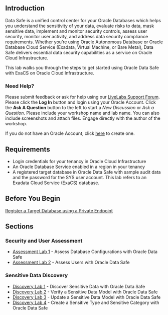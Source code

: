 ## Introduction

Data Safe is a unified control center for your Oracle Databases which helps you understand the sensitivity of your data, evaluate risks to data, mask sensitive data, implement and monitor security controls, assess user security, monitor user activity, and address data security compliance requirements. Whether you’re using Oracle Autonomous Database or Oracle Database Cloud Service (Exadata, Virtual Machine, or Bare Metal), Data Safe delivers essential data security capabilities as a service on Oracle Cloud Infrastructure.

This lab walks you through the steps to get started using Oracle Data Safe with ExaCS on Oracle Cloud Infrastructure. 

### Need Help?
Please submit feedback or ask for help using our [LiveLabs Support Forum](https://community.oracle.com/tech/developers/categories/livelabsdiscussions). Please click the **Log In** button and login using your Oracle Account. Click the **Ask A Question** button to the left to start a *New Discussion* or *Ask a Question*.  Please include your workshop name and lab name.  You can also include screenshots and attach files.  Engage directly with the author of the workshop.

If you do not have an Oracle Account, click [here](https://profile.oracle.com/myprofile/account/create-account.jspx) to create one.
## Requirements

- Login credentials for your tenancy in Oracle Cloud Infrastructure
- An Oracle Database Service enabled in a region in your tenancy
- A registered target database in Oracle Data Safe with sample audit data and the password for the SYS user account. This lab refers to an Exadata Cloud Service (ExaCS) database.

## Before You Begin

[Register a Target Database using a Private Endpoint](?lab=lab-7-1-register-target-database-using-private)

## Sections

### Security and User Assessment
- [Assessment Lab 1](?lab=lab-7-2-assess-database-configurations) - Assess Database Configurations with Oracle Data Safe
- [Assessment Lab 2](?lab=lab-7-3-assess-users-oracle-data-safe) - Assess Users with Oracle Data Safe

### Sensitive Data Discovery
- [Discovery Lab 1](?lab=lab-7-4-discover-sensitive-data-oracle-data) - Discover Sensitive Data with Oracle Data Safe
- [Discovery Lab 2](?lab=lab-7-5-verify-sensitive-data-model) - Verify a Sensitive Data Model with Oracle Data Safe
- [Discovery Lab 3](?lab=lab-7-6-update-sensitive-data-model) - Update a Sensitive Data Model with Oracle Data Safe
- [Discovery Lab 4](?lab=lab-7-7-create-sensitive-type-sensitive) - Create a Sensitive Type and Sensitive Category with Oracle Data Safe
